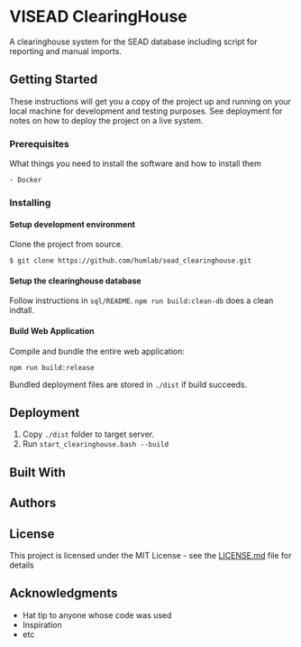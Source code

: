 # VISEAD ClearingHouse

A clearinghouse system for the SEAD database including script for reporting and manual imports.

## Getting Started

These instructions will get you a copy of the project up and running on your local machine for development and testing purposes. See deployment for notes on how to deploy the project on a live system.

### Prerequisites

What things you need to install the software and how to install them
```
- Docker
```
### Installing

#### Setup development environment
Clone the project from source.
```
$ git clone https://github.com/humlab/sead_clearinghouse.git
```

#### Setup the clearinghouse database
Follow instructions in `sql/README`. `npm run build:clean-db` does a clean indtall.

#### Build Web Application
Compile and bundle the entire web application:
```
npm run build:release
```
Bundled deployment files are stored in `./dist` if build succeeds.

## Deployment

1. Copy `./dist` folder to target server.
2. Run `start_clearinghouse.bash --build`

## Built With

## Authors

## License

This project is licensed under the MIT License - see the [LICENSE.md](LICENSE.md) file for details

## Acknowledgments

* Hat tip to anyone whose code was used
* Inspiration
* etc
